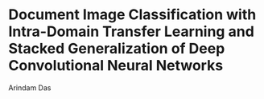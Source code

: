 # Document Image Classification with Intra-Domain Transfer Learning and Stacked Generalization of Deep Convolutional Neural Networks
Arindam Das
